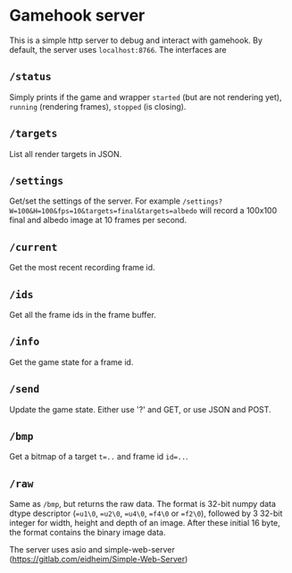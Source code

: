 # Gamehook server

This is a simple http server to debug and interact with gamehook.
By default, the server uses `localhost:8766`.
The interfaces are

## `/status`
Simply prints if the game and wrapper `started` (but are not rendering yet), `running` (rendering frames), `stopped` (is closing).

## `/targets`
List all render targets in JSON.

## `/settings`
Get/set the settings of the server.
For example `/settings?W=100&H=100&fps=10&targets=final&targets=albedo` will record a 100x100 final and albedo image at 10 frames per second.

## `/current`
Get the most recent recording frame id.

## `/ids`
Get all the frame ids in the frame buffer.

## `/info`
Get the game state for a frame id.

## `/send`
Update the game state. Either use '?' and GET, or use JSON and POST.

## `/bmp`
Get a bitmap of a target `t=..` and frame id `id=..`.

## `/raw`
Same as `/bmp`, but returns the raw data.
The format is 32-bit numpy data dtype descriptor (`=u1\0`, `=u2\0`, `=u4\0`, `=f4\0` or `=f2\0`), followed by 3 32-bit integer for width, height and depth of an image.
After these initial 16 byte, the format contains the binary image data.


The server uses asio and simple-web-server (https://gitlab.com/eidheim/Simple-Web-Server)